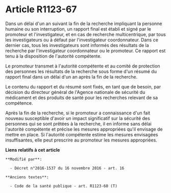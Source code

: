 # Article R1123-67

Dans un délai d'un an suivant la fin de la recherche impliquant la personne humaine ou son interruption, un rapport final est
établi et signé par le promoteur et l'investigateur, et en cas de recherche multicentrique, par tous les investigateurs ou à
défaut par l'investigateur coordonnateur. Dans ce dernier cas, tous les investigateurs sont informés des résultats de la
recherche par l'investigateur coordonnateur ou le promoteur. Ce rapport est tenu à la disposition de l'autorité compétente. 

Le promoteur transmet à l'autorité compétente et au comité de protection des personnes les résultats de la recherche sous
forme d'un résumé du rapport final dans un délai d'un an après la fin de la recherche. 

Le contenu du rapport et du résumé sont fixés, en tant que de besoin, par décision du directeur général de l'Agence nationale
de sécurité du médicament et des produits de santé pour les recherches relevant de sa compétence. 

Après la fin de la recherche, si le promoteur a connaissance d'un fait nouveau susceptible d'avoir un impact significatif sur
la sécurité des personnes qui se sont prêtées à la recherche, il en informe sans délai l'autorité compétente et précise les
mesures appropriées qu'il envisage de mettre en place. Si l'autorité compétente estime les mesures envisagées insuffisantes,
elle peut prescrire au promoteur les mesures appropriées.

**Liens relatifs à cet article**

	**Modifié par**:

	  - Décret n°2016-1537 du 16 novembre 2016 - art. 16

	**Anciens textes**:

	  - Code de la santé publique - art. R1123-60 (T)
